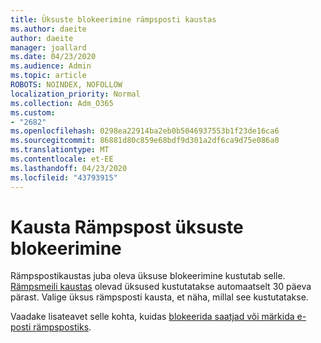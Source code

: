 ```yaml
---
title: Üksuste blokeerimine rämpsposti kaustas
ms.author: daeite
author: daeite
manager: joallard
ms.date: 04/23/2020
ms.audience: Admin
ms.topic: article
ROBOTS: NOINDEX, NOFOLLOW
localization_priority: Normal
ms.collection: Adm_O365
ms.custom:
- "2682"
ms.openlocfilehash: 0298ea22914ba2eb0b5046937553b1f23de16ca6
ms.sourcegitcommit: 86881d80c859e68bdf9d301a2df6ca9d75e086a0
ms.translationtype: MT
ms.contentlocale: et-EE
ms.lasthandoff: 04/23/2020
ms.locfileid: "43793915"
---
```

# <a name="blocking-items-in-your-junk-email-folder"></a>Kausta Rämpspost üksuste blokeerimine

Rämpspostikaustas juba oleva üksuse blokeerimine kustutab selle. [Rämpsmeili kaustas](https://outlook.live.com/mail/junkemail) olevad üksused kustutatakse automaatselt 30 päeva pärast. Valige üksus rämpsposti kausta, et näha, millal see kustutatakse.

Vaadake lisateavet selle kohta, kuidas [blokeerida saatjad või märkida e-posti rämpspostiks](https://support.office.com/article/a3ece97b-82f8-4a5e-9ac3-e92fa6427ae4).